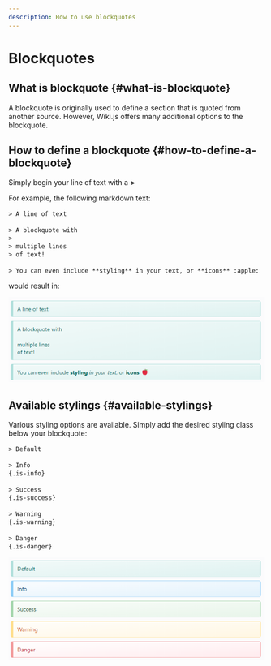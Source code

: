 ```yaml
---
description: How to use blockquotes
---
```


# Blockquotes

## What is blockquote {#what-is-blockquote}

A blockquote is originally used to define a section that is quoted from another source. However, Wiki.js offers many additional options to the blockquote.

## How to define a blockquote {#how-to-define-a-blockquote}

Simply begin your line of text with a **&gt;**

For example, the following markdown text:

```text
> A line of text

> A blockquote with
> 
> multiple lines  
> of text!

> You can even include **styling** in your text, or **icons** :apple:
```

 would result in:

![](../.gitbook/assets/image.png)

## Available stylings {#available-stylings}

Various styling options are available.  Simply add the desired styling class below your blockquote:

```text
> Default

> Info
{.is-info}

> Success
{.is-success}

> Warning
{.is-warning}

> Danger
{.is-danger}
```

![](../.gitbook/assets/image%20%281%29.png)


